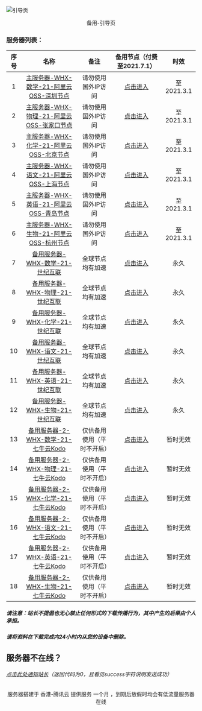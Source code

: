 ![引导页](https://zkeq.gitee.io/china/method-draw-image.jpg)

<center>备用-引导页</center> 

### 服务器列表：

| 序号 |                             名称                             |            备注            |             备用节点（付费至2021.7.1）             |    时效    |
| :--: | :----------------------------------------------------------: | :------------------------: | :------------------------------------------------: | :--------: |
|  1   | [主服务器-WHX-数学-21-阿里云OSS-深圳节点](http://cloud.learnonly.xyz/#/1/main) |     请勿使用国外IP访问     | [点击进入](http://cloud-2.learnonly.xyz/#/1/main)  | 至2021.3.1 |
|  2   | [主服务器-WHX-物理-21-阿里云OSS-张家口节点](http://cloud.learnonly.xyz/#/2/main) |     请勿使用国外IP访问     | [点击进入](http://cloud-2.learnonly.xyz/#/2/main)  | 至2021.3.1 |
|  3   | [主服务器-WHX-化学-21-阿里云OSS-北京节点](http://cloud.learnonly.xyz/#/3/main) |     请勿使用国外IP访问     | [点击进入](http://cloud-2.learnonly.xyz/#/3/main)  | 至2021.3.1 |
|  4   | [主服务器-WHX-语文-21-阿里云OSS-上海节点](http://cloud.learnonly.xyz/#/4/main) |     请勿使用国外IP访问     | [点击进入](http://cloud-2.learnonly.xyz/#/4/main)  | 至2021.3.1 |
|  5   | [主服务器-WHX-英语-21-阿里云OSS-青岛节点](http://cloud.learnonly.xyz/#/5/main) |     请勿使用国外IP访问     | [点击进入](http://cloud-2.learnonly.xyz/#/5/main)  | 至2021.3.1 |
|  6   | [主服务器-WHX-生物-21-阿里云OSS-杭州节点](http://cloud.learnonly.xyz/#/6/main) |     请勿使用国外IP访问     | [点击进入](http://cloud-2.learnonly.xyz/#/6/main)  | 至2021.3.1 |
|  7   | [备用服务器-WHX-数学-21-世纪互联](http://cloud.learnonly.xyz/#/7/main) |      全球节点均有加速      | [点击进入](http://cloud-2.learnonly.xyz/#/7/main)  |    永久    |
|  8   | [备用服务器-WHX-物理-21-世纪互联](http://cloud.learnonly.xyz/#/8/main) |      全球节点均有加速      | [点击进入](http://cloud-2.learnonly.xyz/#/8/main)  |    永久    |
|  9   | [备用服务器-WHX-化学-21-世纪互联](http://cloud.learnonly.xyz/#/9/main) |      全球节点均有加速      | [点击进入](http://cloud-2.learnonly.xyz/#/9/main)  |    永久    |
|  10  | [备用服务器-WHX-语文-21-世纪互联](http://cloud.learnonly.xyz/#/10/main) |      全球节点均有加速      | [点击进入](http://cloud-2.learnonly.xyz/#/10/main) |    永久    |
|  11  | [备用服务器-WHX-英语-21-世纪互联](http://cloud.learnonly.xyz/#/11/main) |      全球节点均有加速      | [点击进入](http://cloud-2.learnonly.xyz/#/11/main) |    永久    |
|  12  | [备用服务器-WHX-生物-21-世纪互联](http://cloud.learnonly.xyz/#/12/main) |      全球节点均有加速      | [点击进入](http://cloud-2.learnonly.xyz/#/12/main) |    永久    |
|  13  | [备用服务器-2-WHX-数学-21-七牛云Kodo](http://cloud.learnonly.xyz/#/13/main) | 仅供备用使用（平时不开启） | [点击进入](http://cloud-2.learnonly.xyz/#/13/main) |  暂时无效  |
|  14  | [备用服务器-2-WHX-物理-21-七牛云Kodo](http://cloud.learnonly.xyz/#/14/main) | 仅供备用使用（平时不开启） | [点击进入](http://cloud-2.learnonly.xyz/#/14/main) |  暂时无效  |
|  15  | [备用服务器-2-WHX-化学-21-七牛云Kodo](http://cloud.learnonly.xyz/#/15/main) | 仅供备用使用（平时不开启） | [点击进入](http://cloud-2.learnonly.xyz/#/15/main) |  暂时无效  |
|  16  | [备用服务器-2-WHX-语文-21-七牛云Kodo](http://cloud.learnonly.xyz/#/16/main) | 仅供备用使用（平时不开启） | [点击进入](http://cloud-2.learnonly.xyz/#/16/main) |  暂时无效  |
|  17  | [备用服务器-2-WHX-英语-21-七牛云Kodo](http://cloud.learnonly.xyz/#/17/main) | 仅供备用使用（平时不开启） | [点击进入](http://cloud-2.learnonly.xyz/#/17/main) |  暂时无效  |
|  18  | [备用服务器-2-WHX-生物-21-七牛云Kodo](http://cloud.learnonly.xyz/#/18/main) | 仅供备用使用（平时不开启） | [点击进入](http://cloud-2.learnonly.xyz/#/18/main) |  暂时无效  |

##### 请注意：站长不提倡也无心禁止任何形式的下载传播行为，其中产生的后果由个人承担。

##### 请将资料在下载完成内24小时内从您的设备中删除。

## 服务器不在线？

###### [点击此处通知站长](https://sc.ftqq.com/SCU116110T48916326c58d55b09d1e46e779a12cfb5f74575dd076e.send?text=服务器不在线了..能修一下吗？)（返回代码为0，且看见success字符说明发送成功）

 

<center> 服务器搭建于 香港-腾讯云 提供服务 一个月 ，到期后放假时均会有低流量服务器在线</center> 
